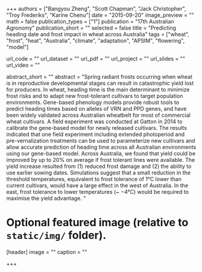 +++
authors = ["Bangyou Zheng", "Scott Chapman", "Jack Christopher", "Troy Frederiks", "Karine Chenu"]
date = "2015-09-20"
image_preview = ""
math = false
publication_types = ["1"]
publication = "17th Australian Agronomy"
publication_short = ""
selected = false
title = "Predicting heading date and frost impact in wheat across Australia"
tags = ["wheat", "frost", "heat", "Australia", "climate", "adaptation", "APSIM", "flowering", "model"]


url_code = ""
url_dataset = ""
url_pdf = ""
url_project = ""
url_slides = ""
url_video = ""

abstract_short = ""
abstract = "Spring radiant frosts occurring when wheat is in reproductive developmental stages can result in catastrophic yield lost for producers. In wheat, heading time is the main determinant to minimize frost risks and to adapt new frost-tolerant cultivars to target population environments. Gene-based phenology models provide robust tools to predict heading times based on alleles of VRN and PPD genes, and have been widely validated across Australian wheatbelt for most of commercial wheat cultivars. A field experiment was conducted at Gatton in 2014 to calibrate the gene-based model for newly released cultivars. The results indicated that one field experiment including extended photoperiod and pre-vernalization treatments can be used to parameterize new cultivars and allow accurate prediction of heading time across all Australian environments using our gene-based model. Across Australia, we found that yield could be improved by up to 20% on average if frost tolerant lines were available. The yield increase resulted from (1) reduced frost damage and (2) the ability to use earlier sowing dates. Simulations suggest that a small reduction in the threshold temperatures, equivalent to frost tolerance of 1°C lower than current cultivars, would have a large effect in the west of Australia. In the east, frost tolerance to lower temperatures (~ −4°C) would be required to maximise the yield advantage. "


# Optional featured image (relative to `static/img/` folder).
[header]
image = ""
caption = ""

+++
